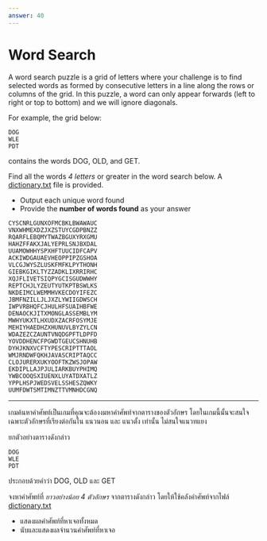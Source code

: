 ```yaml
---
answer: 40
---
```

# Word Search

A word search puzzle is a grid of letters where your challenge is to find
selected words as formed by consecutive letters in a line along the rows or
columns of the grid. In this puzzle, a word can only appear forwards (left to right or top to bottom) and we
will ignore diagonals.

For example, the grid below:

```
DOG
WLE
PDT
```

contains the words DOG, OLD, and GET.

Find all the words _4 letters_ or greater in the word search below. A
[dictionary.txt](/data/dictionary.txt) file is provided.

* Output each unique word found
* Provide the **number of words found** as your answer

```
CYSCNRLGUNXOFMCBKLBWAWAUC
VNXWHMEXDZJXZSTUYCGDPBNZZ
RQARFLEBQMYTWAZBGUXYRXGMU
HAHZFFAKXJALYEPRLSNJBXDAL
UUAMOWHHYSPXHFTUUCIDFCAPV
ACKIWDGAUAEVHEOPPIPZGSHOA
VLCGJWYSZLUSKFMFKLPYTHONH
GIEBKGIKLTYZZADKLIXRRIRHC
XQJFLIVETSIQPYGCISGUDWWHY
REPTCHJLYZEUTYUTKPTBSWLKS
NKDEIMCLWEMMHVKECDOYIFEZC
JBMFNZILLJLJXZLYWIIGDWSCH
IWPVRBHQFCJHULHFSUAIHBFWE
DENAOCKJITXMONGLASSEMBLYM
MWHYUKXTLHXUDXZACRFOSYMJE
MEHIYHAEDHZXHUNUVLBYZYLCN
WDAZEZCZAUNTVNQDGPFTLDPFD
YOVDDHENCFPGWDTGEUCSHNUHB
DYHJKNXVCFTYPESCRIPTTTAOL
WMJRNDWFQKHJAVASCRIPTAQCC
CLOJURERXUKYOOFTKZWSJOPAW
EKDIPLLAJPJULIARKBUYPHIMQ
YWBCOOQSXIUENXLUYATDXATLZ
YPPLHSPJWEDSVELSSHESZQWKY
UUMFDWTSMTIMNZTTVMNHDCGNQ
```

------------

เกมค้นหาคำศัพท์เป็นเกมที่คุณจะต้องงมหาคำศัพท์จากตารางของตัวอักษร โดยในเกมนี้นั้นจะสนใจเฉพาะตัวอักษรที่เรียงต่อกันใน แนวนอน และ แนวตั้ง เท่านั้น ไม่สนใจแนวทแยง

ยกตัวอย่างตารางดังกล่าว

```
DOG
WLE
PDT
```

ประกอบด้วยคำว่า DOG, OLD และ GET

จงหาคำศัพท์ที่ _ยาวอย่างน้อย 4 ตัวอักษร_ จากตารางดังกล่าว โดยให้ใช้คลังคำศัพท์จากไฟล์ [dictionary.txt](/data/dictionary.txt)

* แสดงผลคำศัพท์ที่หาเจอทั้งหมด
* นับและแสดงผลจำนวนคำศัพท์ที่หาเจอ
